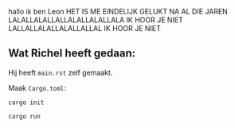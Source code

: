 hallo ik ben Leon
HET IS ME EINDELIJK GELUKT NA AL DIE JAREN
LALALLALALLALLALALLALALLALA IK HOOR JE NIET LALLALLALALLALALLALLAL IK HOOR JE NIET



## Wat Richel heeft gedaan:

Hij heeft `main.rst` zelf gemaakt.

Maak `Cargo.toml`:

```
cargo init
```

```
cargo run
```
